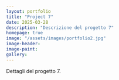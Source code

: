```yaml
---
layout: portfolio
title: "Project 7"
date: 2025-03-28
description: "Descrizione del progetto 7"
homepage: true
image: "/assets/images/portfolio2.jpg"
image-header:
image-paint:
gallery:
---
```


Dettagli del progetto 7.
